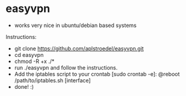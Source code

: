 # easyvpn
- works very nice in ubuntu/debian based systems

Instructions:
- git clone https://github.com/aplstroedel/easyvpn.git
- cd easyvpn
- chmod -R +x ./*
- run ./easyvpn and follow the instructions.
- Add the iptables script to your crontab [sudo crontab -e]: @reboot /path/to/iptables.sh [interface]
- done! :)
